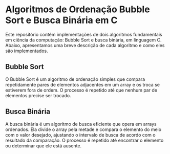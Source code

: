 # Algoritmos de Ordenação Bubble Sort e Busca Binária em C

Este repositório contém implementações de dois algoritmos fundamentais em ciência da computação: Bubble Sort e busca binária, em linguagem C. Abaixo, apresentamos uma breve descrição de cada algoritmo e como eles são implementados.

## Bubble Sort
O Bubble Sort é um algoritmo de ordenação simples que compara repetidamente pares de elementos adjacentes em um array e os troca se estiverem fora de ordem. O processo é repetido até que nenhum par de elementos precise ser trocado.

## Busca Binária
A busca binária é um algoritmo de busca eficiente que opera em arrays ordenados. Ela divide o array pela metade e compara o elemento do meio com o valor desejado, ajustando o intervalo de busca de acordo com o resultado da comparação. O processo é repetido até encontrar o elemento ou determinar que ele está ausente. 
